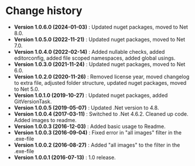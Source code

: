 # Change history

* **Version 1.0.6.0 (2024-01-03)** : Updated nuget packages, moved to Net 8.0.
* **Version 1.0.5.0 (2022-11-21)** : Updated nuget packages, moved to Net 7.0.
* **Version 1.0.4.0 (2022-02-14)** : Added nullable checks, added editorconfig, added file scoped namespaces, added global usings.
* **Version 1.0.3.0 (2021-11-24)** : Updated nuget packages, moved to Net 6.0.
* **Version 1.0.2.0 (2020-11-26)** : Removed license year, moved changelog to extra file, adjusted folder structure, updated nuget packages, moved to Net 5.0.
* **Version 1.0.1.0 (2019-10-27)** : Updated nuget packages, added GitVersionTask.
* **Version 1.0.0.5 (2019-05-07)** : Updated .Net version to 4.8.
* **Version 1.0.0.4 (2017-03-11)** : Switched to .Net 4.6.2. Cleaned up code. Added images to readme.
* **Version 1.0.0.3 (2016-12-03)** : Added basic usage to Readme.
* **Version 1.0.0.3 (2016-09-04)** : Fixed error in "all images" filter in the .exe-file
* **Version 1.0.0.2 (2016-08-27)** : Added "all images" to the filter in the .exe-file
* **Version 1.0.0.1 (2016-07-13)** : 1.0 release.